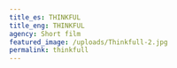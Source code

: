 ```yaml
---
title_es: THINKFUL
title_eng: THINKFUL
agency: Short film
featured_image: /uploads/Thinkfull-2.jpg
permalink: thinkfull
---
```


